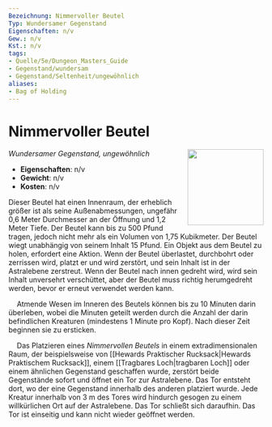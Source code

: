 ```yaml
---
Bezeichnung: Nimmervoller Beutel
Typ: Wundersamer Gegenstand
Eigenschaften: n/v
Gew.: n/v
Kst.: n/v
tags:
- Quelle/5e/Dungeon_Masters_Guide
- Gegenstand/wundersam
- Gegenstand/Seltenheit/ungewöhnlich
aliases:
- Bag of Holding
---
```

# Nimmervoller Beutel
_Wundersamer Gegenstand, ungewöhnlich_
<img src="bag-of-holding.webp" align="right" width="150">

- **Eigenschaften**: n/v
- **Gewicht**: n/v
- **Kosten**: n/v

Dieser Beutel hat einen Innenraum, der erheblich größer ist als seine Außenabmessungen, ungefähr 0,6 Meter Durchmesser an der Öffnung und 1,2 Meter Tiefe. Der Beutel kann bis zu 500 Pfund tragen, jedoch nicht mehr als ein Volumen von 1,75 Kubikmeter. Der Beutel wiegt unabhängig von seinem Inhalt 15 Pfund. Ein Objekt aus dem Beutel zu holen, erfordert eine Aktion. Wenn der Beutel überlastet, durchbohrt oder zerrissen wird, platzt er und wird zerstört, und sein Inhalt ist in der Astralebene zerstreut. Wenn der Beutel nach innen gedreht wird, wird sein Inhalt unversehrt verschüttet, aber der Beutel muss richtig herumgedreht werden, bevor er erneut verwendet werden kann.

$\quad$Atmende Wesen im Inneren des Beutels können bis zu 10 Minuten darin überleben, wobei die Minuten geteilt werden durch die Anzahl der darin befindlichen Kreaturen (mindestens 1 Minute pro Kopf). Nach dieser Zeit beginnen sie zu ersticken.

$\quad$Das Platzieren eines _Nimmervollen Beutels_ in einem extradimensionalen Raum, der beispielsweise von [[Hewards Praktischer Rucksack|Hewards Praktischem Rucksack]], einem [[Tragbares Loch|tragbaren Loch]] oder einem ähnlichen Gegenstand geschaffen wurde, zerstört beide Gegenstände sofort und öffnet ein Tor zur Astralebene. Das Tor entsteht dort, wo der eine Gegenstand innerhalb des anderen platziert wurde. Jede Kreatur innerhalb von 3 m des Tores wird hindurch gesogen zu einem willkürlichen Ort auf der Astralebene. Das Tor schließt sich daraufhin. Das Tor ist einseitig und kann nicht wieder geöffnet werden.